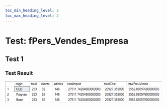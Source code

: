 ```yaml
---
toc_min_heading_level: 2
toc_max_heading_level: 2
---
```

# Test: fPers_Vendes_Empresa

## Test 1

<SqlViewer file="clients\puignau-bcn\3394\test_scripts\fPers_Vendes_Empresa.sql"/>

### Test Result

![test_result_fPers_Vendes_Empresa]

[test_result_fPers_Vendes_Empresa]: /clients/puignau-bcn\3394\test_scripts\test_result_fPers_Vendes_Empresa.png
